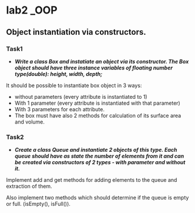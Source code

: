 # lab2 _OOP

## Object instantiation via constructors.

### Task1

* _**Write a class Box and instatiate an object via its constructor. The Box object should have three instance variables of floating number type(double): height, width, depth;**_

It should be possible to instantiate box object in 3 ways:

* without parameters (every attribute is instantiated to 1)
* With 1 parameter (every attribute is instantiated with that parameter)
* With 3 parameters for each attribute.
* The box must have also 2 methods for calculation of its surface area and volume.



### Task2

* _**Create a class Queue and instantiate 2 objects of this type. Each queue should have as state the number of elements from it and can be created via constructors of 2 types - with parameter and without it.**_

Implement add and get methods for adding elements to the queue and extraction of them.

Also implement two methods which should determine if the queue is empty or full. (isEmpty(), isFull()).
